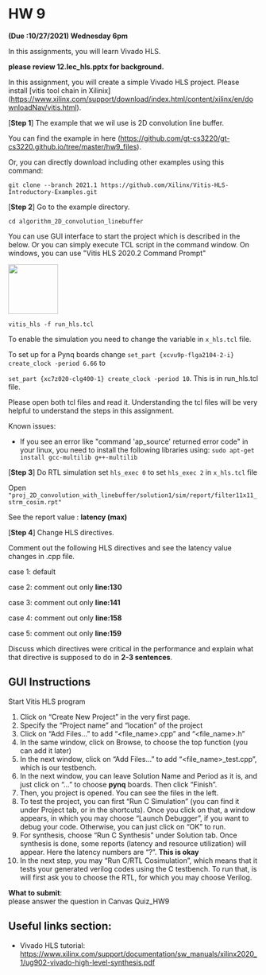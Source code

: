 # HW 9 # 

**(Due :10/27/2021) Wednesday 6pm**


In this assignments, you will learn Vivado HLS.   

**please review 12.lec_hls.pptx for background.** 

In this assignment, you will create a simple Vivado HLS project. 
Please install [vitis tool chain in Xilinix] (https://www.xilinx.com/support/download/index.html/content/xilinx/en/downloadNav/vitis.html). 

[**Step 1**]
The example that we wil use is 2D convolution line buffer.

You can find the example in here (https://github.com/gt-cs3220/gt-cs3220.github.io/tree/master/hw9_files).

Or, you can directly download including other examples using this command:

```git clone --branch 2021.1 https://github.com/Xilinx/Vitis-HLS-Introductory-Examples.git```

[**Step 2**] Go to the example directory.

```cd algorithm_2D_convolution_linebuffer```

You can use GUI interface to start the project which is described in the below. 
Or you can simply execute TCL script in the command window. 
On windows, you can use "Vitis HLS 2020.2 Command Prompt" 

 <img src="vitis_commands.png" width="100"> 

```vitis_hls -f run_hls.tcl```

To enable the simulation you need to change the variable in ```x_hls.tcl``` file. 

To set up for a Pynq boards change ```set_part {xcvu9p-flga2104-2-i}
create_clock -period 6.66``` to 

```set_part {xc7z020-clg400-1} create_clock -period 10```. This is in run_hls.tcl file.

Please open  both tcl files and read it. Understanding the tcl files will be very helpful to understand the steps in this assignment. 

Known issues:
* If you see an error like "command 'ap_source' returned error code" in your linux, you need to install the following libraries using:  ```sudo apt-get install gcc-multilib g++-multilib```


[**Step 3**]
Do RTL simulation 
set ```hls_exec 0``` to set ```hls_exec 2``` in ```x_hls.tcl``` file 

Open ```"proj_2D_convolution_with_linebuffer/solution1/sim/report/filter11x11_strm_cosim.rpt"```

See the report value  : **latency (max)** 

[**Step 4**] Change HLS directives. 

Comment out the following HLS directives and see the latency value changes in .cpp file. 

case 1: default 

case 2: comment out only **line:130** 

case 3: comment out only **line:141** 

case 4: comment out only **line:158** 

case 5: comment out only **line:159** 

Discuss which directives were critical in the performance and explain what that directive is supposed to do in **2-3 sentences**. 


## GUI Instructions

Start Vitis HLS program 
1. Click on “Create New Project” in the very first page.
2. Specify the “Project name” and “location” of the project
3. Click on “Add Files…” to add “<file_name>.cpp” and “<file_name>.h” 
4. In the same window, click on Browse, to choose the top function (you can add it later)
5. In the next window, click on “Add Files…” to add “<file_name>_test.cpp”, which is our testbench. 
6. In the next window, you can leave Solution Name and Period as it is, and just click on “…” to choose **pynq** boards. Then click “Finish”.
7. Then, you project is opened. You can see the files in the left. 
8. To test the project, you can first “Run C Simulation” (you can find it under Project tab, or in the shortcuts). Once you click on that, a window appears, in which you may choose “Launch Debugger”, if you want to debug your code. Otherwise, you can just click on “OK” to run. 
9. For synthesis, choose “Run C Synthesis” under Solution tab. Once synthesis is done, some reports (latency and resource utilization) will appear. Here the latency numbers are “?”. **This is okay**
10. In the next step, you may “Run C/RTL Cosimulation”, which means that it tests your generated verilog codes using the C testbench. To run that, is will first ask you to choose the RTL, for which you may choose Verilog.



**What to submit**:  
please answer the question in Canvas Quiz_HW9


## Useful links section: 
* Vivado HLS tutorial: https://www.xilinx.com/support/documentation/sw_manuals/xilinx2020_1/ug902-vivado-high-level-synthesis.pdf

